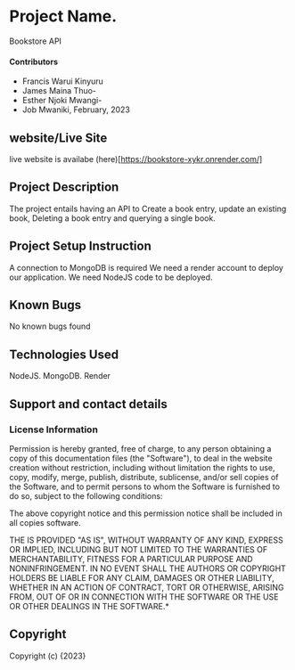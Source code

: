 # Project Name.

Bookstore API 

#### Contributors

- Francis Warui Kinyuru
- James Maina Thuo-
- Esther Njoki Mwangi-
- Job Mwaniki,
February, 2023

## website/Live Site
live website is availabe (here)[https://bookstore-xykr.onrender.com/]
## Project Description
The project entails having an API to Create a book entry, update an existing book, Deleting a book entry and querying a single book.
## Project Setup Instruction
A connection to MongoDB is required
We need a render account to deploy our application.
We need NodeJS code to be deployed.

## Known Bugs
No known bugs found

## Technologies Used
NodeJS.
MongoDB.
Render



## Support and contact details


### License Information

Permission is hereby granted, free of charge, to any person obtaining a copy
of this documentation files (the "Software"), to deal
in the website creation without restriction, including without limitation the rights
to use, copy, modify, merge, publish, distribute, sublicense, and/or sell
copies of the Software, and to permit persons to whom the Software is
furnished to do so, subject to the following conditions:

The above copyright notice and this permission notice shall be included in all
copies software.

THE IS PROVIDED "AS IS", WITHOUT WARRANTY OF ANY KIND, EXPRESS OR
IMPLIED, INCLUDING BUT NOT LIMITED TO THE WARRANTIES OF MERCHANTABILITY,
FITNESS FOR A PARTICULAR PURPOSE AND NONINFRINGEMENT. IN NO EVENT SHALL THE
AUTHORS OR COPYRIGHT HOLDERS BE LIABLE FOR ANY CLAIM, DAMAGES OR OTHER
LIABILITY, WHETHER IN AN ACTION OF CONTRACT, TORT OR OTHERWISE, ARISING FROM,
OUT OF OR IN CONNECTION WITH THE SOFTWARE OR THE USE OR OTHER DEALINGS IN THE
SOFTWARE.\*

## Copyright

Copyright (c) {2023}